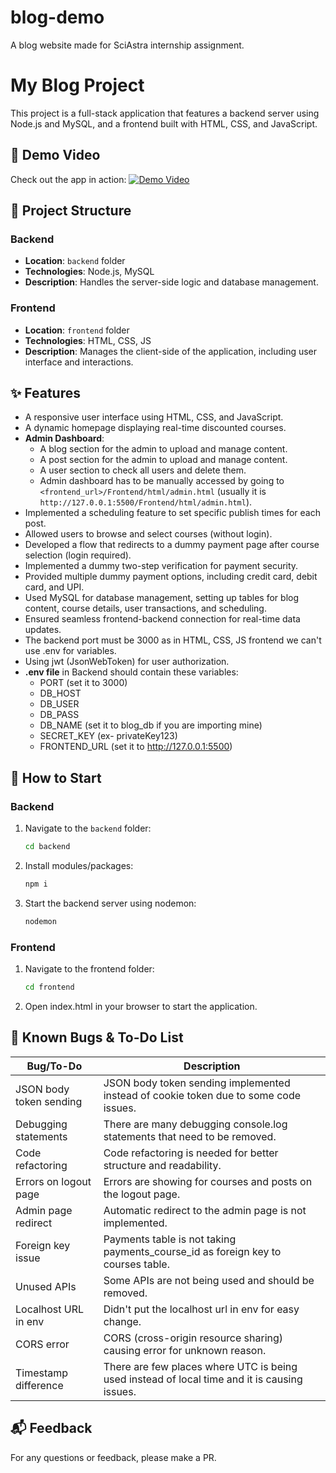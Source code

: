 # blog-demo

A blog website made for SciAstra internship assignment.

# My Blog Project

This project is a full-stack application that features a backend server using Node.js and MySQL, and a frontend built with HTML, CSS, and JavaScript. 

## 🎥 Demo Video

Check out the app in action:
[![Demo Video](YTlink/maxresdefault.jpg)](YTlink)

## 📁 Project Structure

### Backend
- **Location**: `backend` folder
- **Technologies**: Node.js, MySQL
- **Description**: Handles the server-side logic and database management.

### Frontend
- **Location**: `frontend` folder
- **Technologies**: HTML, CSS, JS
- **Description**: Manages the client-side of the application, including user interface and interactions.


## ✨ Features

- A responsive user interface using HTML, CSS, and JavaScript.
- A dynamic homepage displaying real-time discounted courses.
- **Admin Dashboard**:
  - A blog section for the admin to upload and manage content.
  - A post section for the admin to upload and manage content.
  - A user section to check all users and delete them.
  - Admin dashboard has to be manually accessed by going to `<frontend_url>/Frontend/html/admin.html` (usually it is `http://127.0.0.1:5500/Frontend/html/admin.html`).
- Implemented a scheduling feature to set specific publish times for each post.
- Allowed users to browse and select courses (without login).
- Developed a flow that redirects to a dummy payment page after course selection (login required).
- Implemented a dummy two-step verification for payment security.
- Provided multiple dummy payment options, including credit card, debit card, and UPI.
- Used MySQL for database management, setting up tables for blog content, course details, user transactions, and scheduling.
- Ensured seamless frontend-backend connection for real-time data updates.
- The backend port must be 3000 as in HTML, CSS, JS frontend we can't use .env for variables.
- Using jwt (JsonWebToken) for user authorization.
- **.env file** in Backend should contain these variables:
  - PORT (set it to 3000)
  - DB_HOST 
  - DB_USER
  - DB_PASS
  - DB_NAME (set it to blog_db if you are importing mine)
  - SECRET_KEY (ex- privateKey123)
  - FRONTEND_URL (set it to http://127.0.0.1:5500)

## 🚀 How to Start

### Backend
1. Navigate to the `backend` folder:
   ```bash
   cd backend
2. Install modules/packages:
    ```bash
    npm i
3. Start the backend server using nodemon:
    ```bash
    nodemon
### Frontend
1. Navigate to the frontend folder:
    ```bash
    cd frontend
2. Open index.html in your browser to start the application.

## 🐞 Known Bugs & To-Do List

| Bug/To-Do | Description |
|-----------|-------------|
| JSON body token sending | JSON body token sending implemented instead of cookie token due to some code issues. |
| Debugging statements | There are many debugging console.log statements that need to be removed. |
| Code refactoring | Code refactoring is needed for better structure and readability. |
| Errors on logout page | Errors are showing for courses and posts on the logout page. |
| Admin page redirect | Automatic redirect to the admin page is not implemented. |
| Foreign key issue | Payments table is not taking payments_course_id as foreign key to courses table. |
| Unused APIs | Some APIs are not being used and should be removed. |
| Localhost URL in env | Didn't put the localhost url in env for easy change. |
| CORS error | CORS (cross-origin resource sharing) causing error for unknown reason. |
| Timestamp difference | There are few places where UTC is being used instead of local time and it is causing issues. |


## 📬 Feedback

For any questions or feedback, please make a PR.
